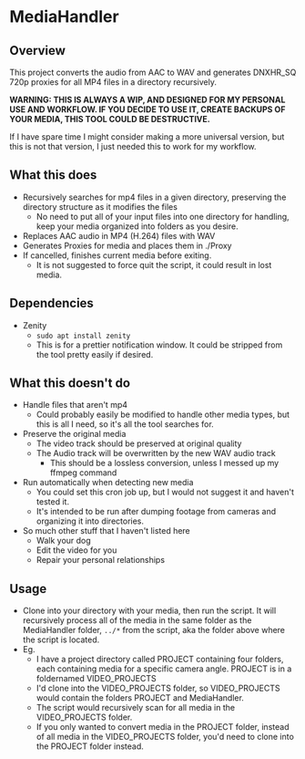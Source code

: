 # MediaHandler
## Overview
This project converts the audio from AAC to WAV and generates DNXHR_SQ 720p proxies for all MP4 files in a directory recursively.

**WARNING: THIS IS ALWAYS A WIP, AND DESIGNED FOR MY PERSONAL USE AND WORKFLOW. IF YOU DECIDE TO USE IT, CREATE BACKUPS OF YOUR MEDIA, THIS TOOL COULD BE DESTRUCTIVE.**

If I have spare time I might consider making a more universal version, but this is not that version, I just needed this to work for my workflow.

## What this does
* Recursively searches for mp4 files in a given directory, preserving the directory structure as it modifies the files
    * No need to put all of your input files into one directory for handling, keep your media organized into folders as you desire.
* Replaces AAC audio in MP4 (H.264) files with WAV
* Generates Proxies for media and places them in ./Proxy
* If cancelled, finishes current media before exiting.
    * It is not suggested to force quit the script, it could result in lost media.

## Dependencies
* Zenity
    * `sudo apt install zenity`
    * This is for a prettier notification window. It could be stripped from the tool pretty easily if desired.

## What this doesn't do
* Handle files that aren't mp4
   * Could probably easily be modified to handle other media types, but this is all I need, so it's all the tool searches for.
* Preserve the original media
   * The video track should be preserved at original quality
   * The Audio track will be overwritten by the new WAV audio track
      * This should be a lossless conversion, unless I messed up my ffmpeg command
* Run automatically when detecting new media
   * You could set this cron job up, but I would not suggest it and haven't tested it.
   * It's intended to be run after dumping footage from cameras and organizing it into directories.
* So much other stuff that I haven't listed here
   * Walk your dog
   * Edit the video for you
   * Repair your personal relationships

## Usage
* Clone into your directory with your media, then run the script. It will recursively process all of the media in the same folder as the MediaHandler folder, `../*` from the script, aka the folder above where the script is located.
* Eg.
   * I have a project directory called PROJECT containing four folders, each containing media for a specific camera angle. PROJECT is in a foldernamed VIDEO_PROJECTS
   * I'd clone into the VIDEO_PROJECTS folder, so VIDEO_PROJECTS would contain the folders PROJECT and MediaHandler.
   * The script would recursively scan for all media in the VIDEO_PROJECTS folder.
   * If you only wanted to convert media in the PROJECT folder, instead of all media in the VIDEO_PROJECTS folder, you'd need to clone into the PROJECT folder instead.
